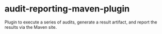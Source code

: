 # audit-reporting-maven-plugin
Plugin to execute a series of audits, generate a result artifact, and report the results via the Maven site.
